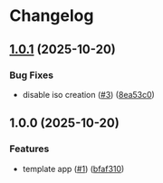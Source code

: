 # Changelog

## [1.0.1](https://github.com/hhanh00/zcvote/compare/zcvote-v1.0.0...zcvote-v1.0.1) (2025-10-20)


### Bug Fixes

* disable iso creation ([#3](https://github.com/hhanh00/zcvote/issues/3)) ([8ea53c0](https://github.com/hhanh00/zcvote/commit/8ea53c09999ccf365d07ae3787935c62a4f030af))

## 1.0.0 (2025-10-20)


### Features

* template app ([#1](https://github.com/hhanh00/zcvote/issues/1)) ([bfaf310](https://github.com/hhanh00/zcvote/commit/bfaf3103392cbb0fd3da276b9b297cec5433da59))
